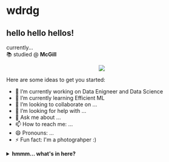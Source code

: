 # wdrdg


## hello hello hellos!
currently...
<br>
📚 studied @ **McGill**
<br>

<p align = "center">
<!--   <img src = "https://github-readme-stats.vercel.app/api?username=Rui Song&hide_rank=true&line_height=20&count_private=true&show_icons=true"> -->
  <img src = "https://github-readme-stats.vercel.app/api/top-langs/?username=wdrdg&layout=compact">
</p>


Here are some ideas to get you started:

- 🔭 I’m currently working on Data Enigneer and Data Science
- 🌱 I’m currently learning Efficient ML
- 👯 I’m looking to collaborate on ...
- 🤔 I’m looking for help with ...
- 💬 Ask me about ...
- 📫 How to reach me: ...
- 😄 Pronouns: ...
- ⚡ Fun fact: I'm a photograhper :)


<details> 
<summary> <b>hmmm... what's in here?</b> </summary>
My CAT!
![alt text](https://github.com/user-attachments/assets/186c64d4-f39f-455b-b4be-4af5248ce155)

</details>
